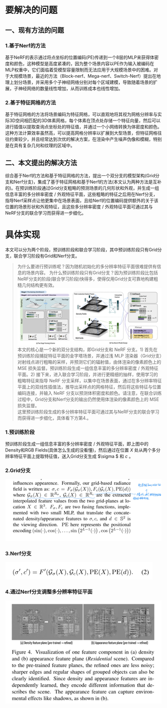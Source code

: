 # 要解决的问题
## 一、现有方法的问题
### 1.基于Nerf的方法
基于NeRF的表示通过将点坐标的位置编码(PE)传递到一个8层的MLP来获得体密度和颜色，这种模型是高度紧凑的，因为整个场景内容以PE作为输入被编码在MLP权重中，它们面临着受模型容量限制而无法应用于大规模场景中的困难。对于大规模场景，最近的方法（Block-nerf、Mega-nerf、Switch-Nerf）提出在地理上划分场景，并采用多个子神经网络分别对每个区域建模，导致随着场景的扩展，子神经网络的数量线性增加，从而训练成本也线性增加。
### 2.基于特征网格的方法
基于特征网格的方法将场景编码为特征网格，可以直观地将其视为网格分辨率与实际3D空间相匹配的3D体素网格，每个体素在顶点处存储一个特征向量，然后可以进行插值以提取查询点坐标处的特征值，并通过一个小网络转换为体密度和颜色。这种方法计算效率虽然高，可以提高网格分辨率以扩展到大型场景，但特征网格往往约束较少，并且经常达到次优的解决方案，在渲染中产生噪声伪像和模糊，特别是在具有复杂几何和纹理的区域中。
## 二、本文提出的解决方法
综合基于Nerf的方法和基于特征网格的方法，提出一个双分支的模型架构(Grid分支和Nerf分支)，集成了基于特征网格和基于Nerf的方法(本文认为两种方法是互补的)。在预训练阶段通过Grid分支粗略的预测场景的几何形状和外观，并生成一组信息丰富的多分辨率密度 / 外观特征平面，这些粗略的特征之后用在Nerf分支，指导Nerf采样点让他更集中在场景表面，且给Nerf的位置编码提供额外的关于该位置的场景形状和外观特征，且这些多分辨率密度 / 外观特征平面可通过其与NeRF分支的联合学习而获得进一步细化。

# 具体实现
本文可以分为两个阶段，预训练阶段和联合学习阶段，其中预训练阶段只有Grid分支，联合学习阶段有Grid和Nerf分支。  
> 为什么要进行预训练呢？因为随机初始化的多分辨率特征平面很难提供有信息的场景内容。
> 为什么预训练阶段只有Grid分支？因为预训练阶段比包括NeRF分支的阶段(联合学习阶段)快得多，使得仅用Grid分支可靠地构建粗糙几何结构更有效。  
![pipline](https://github.com/gjgjgjfff/Nerf_Learn/blob/main/img/GridNerf/pipline.png)  
本文的核心是一个新的双分支结构，即Grid分支和 NeRF 分支。1) 首先在预训练阶段捕捉特征平面的金字塔场景，并通过浅 MLP 渲染器（Grid分支）对射线点进行粗略的采样，并预测它们的辐射值，由体渲染的像素颜色上的 MSE 损失监督。预训练阶段生成一组信息丰富的多分辨率密度 / 外观特征平面。2) 接下来，进入联合学习阶段，并进行更精细的抽样，使用学习的粗略特征来指导 NeRF 分支采样，以集中在场景表面，通过在多分辨率特征平面上的双线性插值法，推导出采样点的网格特征，然后将这些特征与位置编码连接，并输入 NeRF 分支以预测体积密度和颜色。请注意，在联合训练过程中，Grid分支和Nerf分支的输出仍然使用体渲染的像素颜色上的 MSE 损失监督。  
> 这里预训练阶段生成的多分辨率特征平面可通过其与NeRF分支的联合学习而获得进一步细化，具体看下方第4.。  
### 1.预训练阶段
预训练阶段生成一组信息丰富的多分辨率密度 / 外观特征平面，即上图中的Density和RGB Fields(具体怎么生成的没看懂)，然后通过在位置 $X$ 处从两个多分辨率特征平面上提取特征值，送入Grid分支生成 $\sigma $ 和 $c$ 。
### 2.Grid分支
![Grid-branch](https://github.com/gjgjgjfff/Nerf_Learn/blob/main/img/GridNerf/Grid-branch.jpg)  
### 3.Nerf分支
![Nerf-branch](https://github.com/gjgjgjfff/Nerf_Learn/blob/main/img/GridNerf/Nerf-branch.png)  
### 4.通过Nerf分支调整多分辨率特征平面
![refine](https://github.com/gjgjgjfff/Nerf_Learn/blob/main/img/GridNerf/refine.png)  
